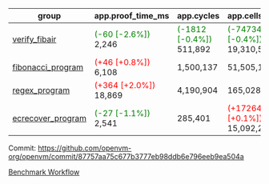 | group | app.proof_time_ms | app.cycles | app.cells_used | leaf.proof_time_ms | leaf.cycles | leaf.cells_used |
| -- | -- | -- | -- | -- | -- | -- |
| [verify_fibair](https://github.com/openvm-org/openvm/blob/benchmark-results/benchmarks-pr/1255/verify_fibair-87757aa75c677b3777eb98ddb6e796eeb9ea504a.md) |<span style='color: green'>(-60 [-2.6%])</span> 2,246 | <span style='color: green'>(-1812 [-0.4%])</span> 511,892 | <span style='color: green'>(-74734 [-0.4%])</span> 19,310,589 |- | - | - |
| [fibonacci_program](https://github.com/openvm-org/openvm/blob/benchmark-results/benchmarks-pr/1255/fibonacci-87757aa75c677b3777eb98ddb6e796eeb9ea504a.md) |<span style='color: red'>(+46 [+0.8%])</span> 6,108 |  1,500,137 |  51,505,102 |- | - | - |
| [regex_program](https://github.com/openvm-org/openvm/blob/benchmark-results/benchmarks-pr/1255/regex-87757aa75c677b3777eb98ddb6e796eeb9ea504a.md) |<span style='color: red'>(+364 [+2.0%])</span> 18,869 |  4,190,904 |  165,028,173 |- | - | - |
| [ecrecover_program](https://github.com/openvm-org/openvm/blob/benchmark-results/benchmarks-pr/1255/ecrecover-87757aa75c677b3777eb98ddb6e796eeb9ea504a.md) |<span style='color: green'>(-27 [-1.1%])</span> 2,541 |  285,401 | <span style='color: red'>(+17264 [+0.1%])</span> 15,092,297 |- | - | - |


Commit: https://github.com/openvm-org/openvm/commit/87757aa75c677b3777eb98ddb6e796eeb9ea504a

[Benchmark Workflow](https://github.com/openvm-org/openvm/actions/runs/12920210701)
